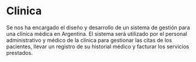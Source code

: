 # Clinica
 Se nos ha encargado el diseño y desarrollo de un sistema de gestión para una clínica  médica en Argentina. El sistema será utilizado por el personal administrativo y médico de la clínica para gestionar las citas de los pacientes, llevar un registro de su historial médico y facturar los servicios prestados.
